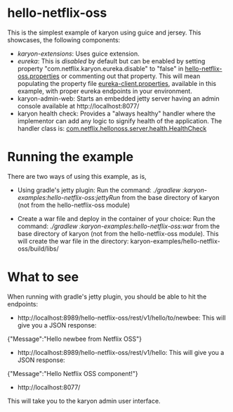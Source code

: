 hello-netflix-oss
======

This is the simplest example of karyon using guice and jersey. This showcases, the following components:

* _karyon-extensions_: Uses guice extension.
* _eureka_: This is _disabled_ by default but can be enabled by setting property "com.netflix.karyon.eureka.disable" to "false"
 in [hello-netflix-oss.properties](https://github.com/Netflix/karyon/blob/master/karyon-examples/hello-netflix-oss/src/main/resources/hello-netflix-oss.properties) or commenting out that property. This will mean populating the property file
 [eureka-client.properties](https://github.com/Netflix/karyon/blob/master/karyon-examples/hello-netflix-oss/src/main/resources/eureka-client.properties), available in this example, with proper eureka endpoints in your environment.
* karyon-admin-web: Starts an embedded jetty server having an admin console available at http://localhost:8077/
* karyon health check: Provides a "always healthy" handler where the implementor can add any logic to signify health of
the application. The handler class is: [com.netflix.hellonoss.server.health.HealthCheck](https://github.com/Netflix/karyon/blob/master/karyon-examples/hello-netflix-oss/src/main/java/com/netflix/hellonoss/server/health/HealthCheck.java)

Running the example
===================

There are two ways of using this example, as is,

* Using gradle's jetty plugin: Run the command: _./gradlew :karyon-examples:hello-netflix-oss:jettyRun_ from the base
directory of karyon (not from the hello-netflix-oss module)

* Create a war file and deploy in the container of your choice: Run the command: _./gradlew :karyon-examples:hello-netflix-oss:war_ from the base
  directory of karyon (not from the hello-netflix-oss module). This will create the war file in
  the directory: karyon-examples/hello-netflix-oss/build/libs/


What to see
===========

When running with gradle's jetty plugin, you should be able to hit the endpoints:

* http://localhost:8989/hello-netflix-oss/rest/v1/hello/to/newbee: This will give you a JSON response:

{"Message":"Hello newbee from Netflix OSS"}

* http://localhost:8989/hello-netflix-oss/rest/v1/hello:  This will give you a JSON response:

{"Message":"Hello Netflix OSS component!"}

* http://localhost:8077/

This will take you to the karyon admin user interface.
